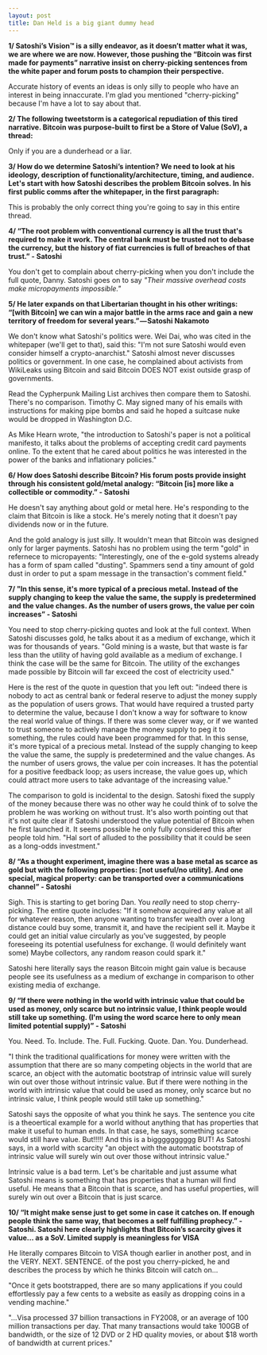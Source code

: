```yaml
---
layout: post
title: Dan Held is a big giant dummy head
---
```


**1/ Satoshi’s Vision™ is a silly endeavor, as it doesn’t matter what it was, we are where we are now. However, those pushing the “Bitcoin was first made for payments” narrative insist on cherry-picking sentences from the white paper and forum posts to champion their perspective.**

Accurate history of events an ideas is only silly to people who have an interest in being innaccurate. I'm glad you mentioned
"cherry-picking" because I'm have a lot to say about that.

**2/ The following tweetstorm is a categorical repudiation of this tired narrative. Bitcoin was purpose-built to first be a Store of Value (SoV), a thread:**

Only if you are a dunderhead or a liar.

**3/ How do we determine Satoshi’s intention? We need to look at his ideology, description of functionality/architecture, timing, and audience. Let's start with how Satoshi describes the problem Bitcoin solves. In his first public comms after the whitepaper, in the first paragraph:**

This is probably the only correct thing you're going to say in this entire thread.

**4/ “The root problem with conventional currency is all the trust that's required to make it work. The central bank must be trusted not to debase the currency, but the history of fiat currencies is full of breaches of that trust.” - Satoshi**

You don't get to complain about cherry-picking when you don't include the full quote, Danny. Satoshi goes on to say *"Their massive overhead costs make micropayments impossible."*

**5/ He later expands on that Libertarian thought in his other writings: “[with Bitcoin] we can win a major battle in the arms race and gain a new territory of freedom for several years.” — Satoshi Nakamoto**

We don't know what Satoshi's politics were. Wei Dai, who was cited in the whitepaper (we'll get to that), said this: "I'm not sure Satoshi would even consider himself a crypto-anarchist." Satoshi almost never discusses politics or government. In one case, he complained about activists from WikiLeaks using Bitcoin and said Bitcoin DOES NOT exist outside grasp of governments. 

Read the Cypherpunk Mailing List archives then compare them to Satoshi. There's no comparison. Timothy C. May signed many of his emails with instructions for making pipe bombs and said he hoped a suitcase nuke would be dropped in Washington D.C. 

As Mike Hearn wrote, "the introduction to Satoshi's paper is not a political manifesto, it talks about the problems of accepting credit card payments online. To the extent that he cared about politics he was interested in the power of the banks and inflationary policies."

**6/ How does Satoshi describe Bitcoin? His forum posts provide insight through his consistent gold/metal analogy: “Bitcoin [is] more like a collectible or commodity.” - Satoshi**

He doesn't say anything about gold or metal here. He's responding to the claim that Bitcoin is like a stock. He's merely noting that it doesn't pay dividends now or in the future. 

And the gold analogy is just silly. It wouldn't mean that Bitcoin was designed only for larger payments. Satoshi has no problem using the term "gold" in refernece to micropayents: "Interestingly, one of the e-gold systems already has a form of spam called "dusting".  Spammers send a tiny amount of gold dust in order to put a spam message in the transaction's comment field."

**7/ "In this sense, it's more typical of a precious metal. Instead of the supply changing to keep the value the same, the supply is predetermined and the value changes. As the number of users grows, the value per coin increases” - Satoshi**

You need to stop cherry-picking quotes and look at the full context. When Satoshi discusses gold, he talks about it as a medium of exchange, which it was for thousands of years. "Gold mining is a waste, but that waste is far less than the utility of having gold available as a medium of exchange. I think the case will be the same for Bitcoin. The utility of the exchanges made possible by Bitcoin will far exceed the cost of electricity used."

Here is the rest of the quote in question that you left out:  "indeed there is nobody to act as central bank or federal reserve to adjust the money supply as the population of users grows. That would have required a trusted party to determine the value, because I don't know a way for software to know the real world value of things. If there was some clever way, or if we wanted to trust someone to actively manage the money supply to peg it to something, the rules could have been programmed for that. In this sense, it's more typical of a precious metal. Instead of the supply changing to keep the value the same, the supply is predetermined and the value changes. As the number of users grows, the value per coin increases. It has the potential for a positive feedback loop; as users increase, the value goes up, which could attract more users to take advantage of the increasing value."

The comparison to gold is incidental to the design. Satoshi fixed the supply of the money because there was no other way he could think of to solve the problem he was working on without trust. It's also worth pointing out that it's not quite clear if Satoshi understood the value potential of Bitcoin when he first launched it. It seems possible he only fully considered this after people told him. "Hal sort of alluded to the possibility that it could be seen as a long-odds investment."

**8/ “As a thought experiment, imagine there was a base metal as scarce as gold but with the following properties: [not useful/no utility]. And one special, magical property: can be transported over a communications channel” - Satoshi**

Sigh. This is starting to get boring Dan. You *really* need to stop cherry-picking. The entire quote includes: "If it somehow acquired any value at all for whatever reason, then anyone wanting to transfer wealth over a long distance could buy some, transmit it, and have the recipient sell it. Maybe it could get an initial value circularly as you’ve suggested, by people foreseeing its potential usefulness for exchange. (I would definitely want some) Maybe collectors, any random reason could spark it."

Satoshi here literally says the reason Bitcoin might gain value is because people see its usefulness as a medium of exchange in comparison to other existing media of exchange. 

**9/ “If there were nothing in the world with intrinsic value that could be used as money, only scarce but no intrinsic value, I think people would still take up something. (I'm using the word scarce here to only mean limited potential supply)” - Satoshi**

You. Need. To. Include. The. Full. Fucking. Quote. Dan. You. Dunderhead.

"I think the traditional qualifications for money were written with the assumption that there are so many competing objects in the world that are scarce, an object with the automatic bootstrap of intrinsic value will surely win out over those without intrinsic value. But if there were nothing in the world with intrinsic value that could be used as money, only scarce but no intrinsic value, I think people would still take up something."

Satoshi says the opposite of what you think he says. The sentence you cite is a theoertical example for a world without anything that has properties that make it useful to human ends. In that case, he says, something scarce would still have value. But!!!!! And this is a bigggggggggg BUT! As Satoshi says, in a world with scarcity "an object with the automatic bootstrap of intrinsic value will surely win out over those without intrinsic value."

Intrinsic value is a bad term. Let's be charitable and just assume what Satoshi means is something that has properties that a human will find useful. He means that a Bitcoin that is scarce, and has useful properties, will surely win out over a Bitcoin that is just scarce.

**10/ “It might make sense just to get some in case it catches on. If enough people think the same way, that becomes a self fulfilling prophecy.” - Satoshi. Satoshi here clearly highlights that Bitcoin’s scarcity gives it value… as a SoV. Limited supply is meaningless for VISA**

He literally compares Bitcoin to VISA though earlier in another post, and in the VERY. NEXT. SENTENCE. of the post you cherry-picked, he and describes the process by which he thinks Bitcoin will catch on...

"Once it gets bootstrapped, there are so many applications if you could effortlessly pay a few cents to a website as easily as dropping coins in a vending machine."

"...Visa processed 37 billion transactions in FY2008, or an average of 100 million transactions per day. That many transactions would take 100GB of bandwidth, or the size of 12 DVD or 2 HD quality movies, or about $18 worth of bandwidth at current prices."


